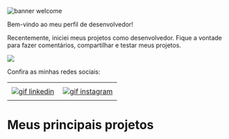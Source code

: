 <img src="https://imgur.com/wVngxzd.gif" alt="banner welcome"> 

Bem-vindo ao meu perfil de desenvolvedor!

Recentemente, iniciei meus projetos como desenvolvedor. Fique a vontade para fazer comentários, compartilhar e testar meus projetos.


<img src="https://imgur.com/OGZO7Q9.gif">

Confira as minhas redes sociais:


<div id="image-table" align="left">
    <table>
        <tr>
            <td style="padding:10px">
              <a href="https://www.linkedin.com/in/devgabrielnascimento/"> <img src="https://imgur.com/2NonhdY.gif" alt="gif linkedin"/></a>
            </td>
            <td style="padding:10px"> <a href="https://www.instagram.com/devgabrielnascimento"> <img src=https://imgur.com/Ap7C5AK.gif" alt="gif instagram"/></a>
            </td>
        </tr>
    </table>
</div>


# Meus principais projetos
<!--
**devgabrielnascimento/devgabrielnascimento** is a ✨ _special_ ✨ repository because its `README.md` (this file) appears on your GitHub profile.

Here are some ideas to get you started:

- 🔭 I’m currently working on ...
- 🌱 I’m currently learning ...
- 👯 I’m looking to collaborate on ...
- 🤔 I’m looking for help with ...
- 💬 Ask me about ...
- 📫 How to reach me: ...!

- 😄 Pronouns: ...
- ⚡ Fun fact: ...
-->
